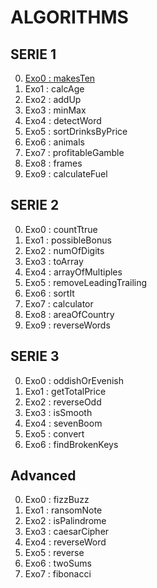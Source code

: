 # ALGORITHMS

## SERIE 1

0. [Exo0 : makesTen](./Serie1/exo0.js)
1. Exo1 : calcAge
2. Exo2 : addUp
3. Exo3 : minMax
4. Exo4 : detectWord
5. Exo5 : sortDrinksByPrice
6. Exo6 : animals
7. Exo7 : profitableGamble
8. Exo8 : frames
9. Exo9 : calculateFuel

## SERIE 2

0. Exo0 : countTtrue
1. Exo1 : possibleBonus
2. Exo2 : numOfDigits
3. Exo3 : toArray
4. Exo4 : arrayOfMultiples
5. Exo5 : removeLeadingTrailing
6. Exo6 : sortIt
7. Exo7 : calculator
8. Exo8 : areaOfCountry
9. Exo9 : reverseWords

## SERIE 3

0. Exo0 : oddishOrEvenish
1. Exo1 : getTotalPrice
2. Exo2 : reverseOdd
3. Exo3 : isSmooth
4. Exo4 : sevenBoom
5. Exo5 : convert
6. Exo6 : findBrokenKeys

## Advanced

0. Exo0 : fizzBuzz
1. Exo1 : ransomNote
2. Exo2 : isPalindrome
3. Exo3 : caesarCipher
4. Exo4 : reverseWord
5. Exo5 : reverse
6. Exo6 : twoSums
7. Exo7 : fibonacci

